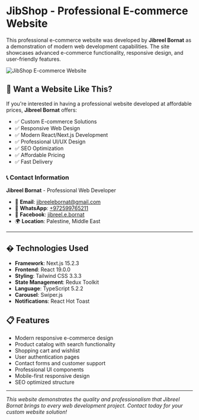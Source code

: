 # JibShop - Professional E-commerce Website

This professional e-commerce website was developed by **Jibreel Bornat** as a demonstration of modern web development capabilities. The site showcases advanced e-commerce functionality, responsive design, and user-friendly features.

![JibShop E-commerce Website](https://github.com/user-attachments/assets/57155689-a756-4222-8af7-134e556acae2)

## 🚀 Want a Website Like This?

If you're interested in having a professional website developed at affordable prices, **Jibreel Bornat** offers:

- ✅ Custom E-commerce Solutions  
- ✅ Responsive Web Design
- ✅ Modern React/Next.js Development
- ✅ Professional UI/UX Design
- ✅ SEO Optimization
- ✅ Affordable Pricing
- ✅ Fast Delivery

### 📞 Contact Information

**Jibreel Bornat** - Professional Web Developer

- 📧 **Email**: [jibreelebornat@gmail.com](mailto:jibreelebornat@gmail.com)
- 📱 **WhatsApp**: [+972599765211](https://wa.me/972599765211)  
- 📘 **Facebook**: [jibreel.e.bornat](https://facebook.com/jibreel.e.bornat)
- 🌍 **Location**: Palestine, Middle East

---

## �️ Technologies Used

- **Framework**: Next.js 15.2.3
- **Frontend**: React 19.0.0
- **Styling**: Tailwind CSS 3.3.3
- **State Management**: Redux Toolkit
- **Language**: TypeScript 5.2.2
- **Carousel**: Swiper.js
- **Notifications**: React Hot Toast

## 📋 Features

- Modern responsive e-commerce design
- Product catalog with search functionality
- Shopping cart and wishlist
- User authentication pages
- Contact forms and customer support
- Professional UI components
- Mobile-first responsive design
- SEO optimized structure

---

*This website demonstrates the quality and professionalism that Jibreel Bornat brings to every web development project. Contact today for your custom website solution!*
